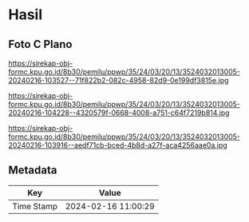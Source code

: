 # Hasil

## Foto C Plano

https://sirekap-obj-formc.kpu.go.id/8b30/pemilu/ppwp/35/24/03/20/13/3524032013005-20240216-103527--71f822b2-082c-4958-82d9-0e199df3815e.jpg

https://sirekap-obj-formc.kpu.go.id/8b30/pemilu/ppwp/35/24/03/20/13/3524032013005-20240216-104228--4320579f-0668-4008-a751-c64f7219b814.jpg

https://sirekap-obj-formc.kpu.go.id/8b30/pemilu/ppwp/35/24/03/20/13/3524032013005-20240216-103916--aedf71cb-bced-4b8d-a27f-aca4256aae0a.jpg


## Metadata

| Key        | Value               |
| ---------- | ------------------- |
| Time Stamp | 2024-02-16 11:00:29 |



